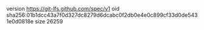 version https://git-lfs.github.com/spec/v1
oid sha256:01b1dcc43a7f0d327dc8279d6dcabc0f2db0e4e0c899cf33d0de5431e0d0818e
size 26259
